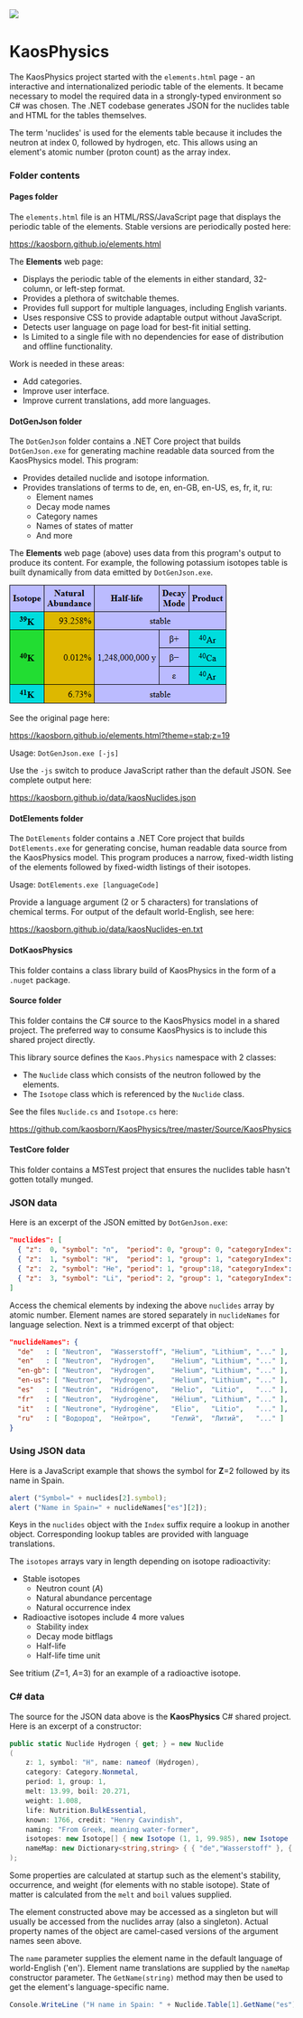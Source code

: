 ﻿<a href="https://github.com/kaosborn/KaosPhysics/blob/master/.github/workflows/test.yml">
<img src="https://github.com/kaosborn/KaosPhysics/workflows/test/badge.svg"></a>

# KaosPhysics

The KaosPhysics project started with the `elements.html` page - an
interactive and internationalized periodic table of the elements.
It became necessary to model the required data in a strongly-typed environment so C# was chosen.
The .NET codebase generates JSON for the nuclides table and HTML for the tables themselves.

The term 'nuclides' is used for the elements table because it includes the neutron at index 0, followed by hydrogen, etc.
This allows using an element's atomic number (proton count) as the array index.

### Folder contents

#### Pages folder

The `elements.html` file is an HTML/RSS/JavaScript page that displays the periodic table of the elements.
Stable versions are periodically posted here:

https://kaosborn.github.io/elements.html

The **Elements** web page:

* Displays the periodic table of the elements in either standard, 32-column, or left-step format.
* Provides a plethora of switchable themes.
* Provides full support for multiple languages, including English variants.
* Uses responsive CSS to provide adaptable output without JavaScript.
* Detects user language on page load for best-fit initial setting.
* Is Limited to a single file with no dependencies for ease of distribution and offline functionality.

Work is needed in these areas:

* Add categories.
* Improve user interface.
* Improve current translations, add more languages.

#### DotGenJson folder

The `DotGenJson` folder contains a .NET Core project that builds `DotGenJson.exe`
for generating machine readable data sourced from the KaosPhysics model.
This program:

* Provides detailed nuclide and isotope information.
* Provides translations of terms to de, en, en-GB, en-US, es, fr, it, ru:
  * Element names
  * Decay mode names
  * Category names
  * Names of states of matter
  * And more

The **Elements** web page (above) uses data from this program's output to produce its content.
For example,
the following potassium isotopes table is built dynamically from data emitted by `DotGenJson.exe`.

![Potassium-40 isotopes](Images/element-19-isotopes.png)

See the original page here:

https://kaosborn.github.io/elements.html?theme=stab;z=19

Usage: `DotGenJson.exe [-js]`

Use the `-js` switch to produce JavaScript rather than the default JSON.
See complete output here:

https://kaosborn.github.io/data/kaosNuclides.json

#### DotElements folder

The `DotElements` folder contains a .NET Core project that builds `DotElements.exe`
for generating concise, human readable data source from the KaosPhysics model.
This program produces a narrow, fixed-width listing of the elements
followed by fixed-width listings of their isotopes.

Usage: `DotElements.exe [languageCode]`

Provide a language argument (2 or 5 characters) for translations of chemical terms.
For output of the default world-English, see here:

https://kaosborn.github.io/data/kaosNuclides-en.txt

#### DotKaosPhysics

This folder contains a class library build of KaosPhysics in the form of a `.nuget` package.

#### Source folder

This folder contains the C# source to the KaosPhysics model in a shared project.
The preferred way to consume KaosPhysics is to include this shared project directly.

This library source defines the `Kaos.Physics` namespace with 2 classes:

* The `Nuclide` class which consists of the neutron followed by the elements.
* The `Isotope` class which is referenced by the `Nuclide` class.

See the files `Nuclide.cs` and `Isotope.cs` here:

https://github.com/kaosborn/KaosPhysics/tree/master/Source/KaosPhysics

#### TestCore folder

This folder contains a MSTest project that ensures the nuclides table hasn't gotten totally munged.

### JSON data

Here is an excerpt of the JSON emitted by `DotGenJson.exe`:

```json
"nuclides": [
  { "z":  0, "symbol": "n",  "period": 0, "group": 0, "categoryIndex": 7, "block": " ", "occurrenceIndex": 1, "lifeIndex": 0, "discoveryYear": 1932, "discoveryIndex": 4, "stateIndex": 0, "melt":     null, "boil":     null, "weight":   1.000, "stableCount": 0, "stabilityIndex": 4, "isotopes": [{"z":0,"a":1,"abundance":0,"occurrenceIndex":1,"stabilityIndex":4,"decayFlags":4,"halflife":610.1,"timeUnit":"s"}] },
  { "z":  1, "symbol": "H",  "period": 1, "group": 1, "categoryIndex": 7, "block": "s", "occurrenceIndex": 3, "lifeIndex": 1, "discoveryYear": 1766, "discoveryIndex": 1, "stateIndex": 3, "melt":   13.990, "boil":   20.271, "weight":   1.008, "stableCount": 2, "stabilityIndex": 0, "isotopes": [{"z":1,"a":1,"abundance":99.985,"occurrenceIndex":3}, {"z":1,"a":2,"abundance":0.015,"occurrenceIndex":3}, {"z":1,"a":3,"abundance":0,"occurrenceIndex":1,"stabilityIndex":3,"decayFlags":4,"halflife":12.32,"timeUnit":"y"}] },
  { "z":  2, "symbol": "He", "period": 1, "group":18, "categoryIndex": 9, "block": "s", "occurrenceIndex": 3, "lifeIndex": 0, "discoveryYear": 1868, "discoveryIndex": 2, "stateIndex": 3, "melt":    0.950, "boil":    4.222, "weight":   4.003, "stableCount": 2, "stabilityIndex": 0, "isotopes": [{"z":2,"a":3,"abundance":0.0002,"occurrenceIndex":3}, {"z":2,"a":4,"abundance":99.9998,"occurrenceIndex":3}] },
  { "z":  3, "symbol": "Li", "period": 2, "group": 1, "categoryIndex": 0, "block": "s", "occurrenceIndex": 3, "lifeIndex": 2, "discoveryYear": 1817, "discoveryIndex": 2, "stateIndex": 1, "melt":  453.650, "boil": 1603.000, "weight":   6.940, "stableCount": 2, "stabilityIndex": 0, "isotopes": [{"z":3,"a":6,"abundance":7.59,"occurrenceIndex":3}, {"z":3,"a":7,"abundance":92.41,"occurrenceIndex":3}] }
]
```

Access the chemical elements by indexing the above `nuclides` array by atomic number.
Element names are stored separately in `nuclideNames` for language selection.
Next is a trimmed excerpt of that object:

```json
"nuclideNames": {
  "de"   : [ "Neutron",  "Wasserstoff", "Helium", "Lithium", "..." ],
  "en"   : [ "Neutron",  "Hydrogen",    "Helium", "Lithium", "..." ],
  "en-gb": [ "Neutron",  "Hydrogen",    "Helium", "Lithium", "..." ],
  "en-us": [ "Neutron",  "Hydrogen",    "Helium", "Lithium", "..." ],
  "es"   : [ "Neutrón",  "Hidrógeno",   "Helio",  "Litio",   "..." ],
  "fr"   : [ "Neutron",  "Hydrogène",   "Hélium", "Lithium", "..." ],
  "it"   : [ "Neutrone", "Hydrogène",   "Elio",   "Litio",   "..." ],
  "ru"   : [ "Водород",  "Нейтрон",     "Гелий",  "Литий",   "..." ]
}
```

### Using JSON data

Here is a JavaScript example that shows the symbol for **Z**=2 followed by its name in Spain.

```js
alert ("Symbol=" + nuclides[2].symbol);
alert ("Name in Spain=" + nuclideNames["es"][2]);
```

Keys in the `nuclides` object with the `Index` suffix require a lookup in another object.
Corresponding lookup tables are provided with language translations.

The `isotopes` arrays vary in length depending on isotope radioactivity:

* Stable isotopes
  * Neutron count (*A*)
  * Natural abundance percentage
  * Natural occurrence index
* Radioactive isotopes include 4 more values
  * Stability index
  * Decay mode bitflags
  * Half-life
  * Half-life time unit

See tritium (*Z*=1, *A*=3) for an example of a radioactive isotope.

### C# data

The source for the JSON data above is the **KaosPhysics** C# shared project.
Here is an excerpt of a constructor:

```cs
public static Nuclide Hydrogen { get; } = new Nuclide
(
    z: 1, symbol: "H", name: nameof (Hydrogen),
    category: Category.Nonmetal,
    period: 1, group: 1,
    melt: 13.99, boil: 20.271,
    weight: 1.008,
    life: Nutrition.BulkEssential,
    known: 1766, credit: "Henry Cavindish",
    naming: "From Greek, meaning water-former",
    isotopes: new Isotope[] { new Isotope (1, 1, 99.985), new Isotope (1, 2, 0.015), new Isotope (1, 3, 0.0, Decay.BetaMinus, 12.32, 'y') },
    nameMap: new Dictionary<string,string> { { "de","Wasserstoff" }, { "es","Hidrógeno" }, { "fr","Hydrogène" }, { "it","Hydrogène" }, { "ru","Нейтрон" } }
);
```

Some properties are calculated at startup
such as the element's stability, occurrence, and weight (for elements with no stable isotope).
State of matter is calculated from the `melt` and `boil` values supplied.

The element constructed above may be accessed as a singleton
but will usually be accessed from the nuclides array (also a singleton).
Actual property names of the object are camel-cased versions of the argument names seen above.

The `name` parameter supplies the element name in the default language of world-English ('en').
Element name translations are supplied by the `nameMap` constructor parameter.
The `GetName(string)` method may then be used to get the element's language-specific name.

```cs
Console.WriteLine ("H name in Spain: " + Nuclide.Table[1].GetName("es"));
```

